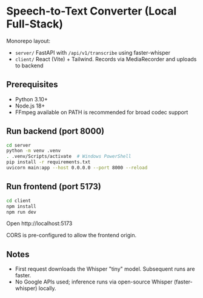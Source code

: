 Speech-to-Text Converter (Local Full-Stack)
===========================================

Monorepo layout:
- `server/` FastAPI with `/api/v1/transcribe` using faster-whisper
- `client/` React (Vite) + Tailwind. Records via MediaRecorder and uploads to backend

Prerequisites
-------------
- Python 3.10+
- Node.js 18+
- FFmpeg available on PATH is recommended for broad codec support

Run backend (port 8000)
-----------------------
```bash
cd server
python -m venv .venv
. .venv/Scripts/activate  # Windows PowerShell
pip install -r requirements.txt
uvicorn main:app --host 0.0.0.0 --port 8000 --reload
```

Run frontend (port 5173)
------------------------
```bash
cd client
npm install
npm run dev
```

Open http://localhost:5173

CORS is pre-configured to allow the frontend origin.

Notes
-----
- First request downloads the Whisper "tiny" model. Subsequent runs are faster.
- No Google APIs used; inference runs via open-source Whisper (faster-whisper) locally.



